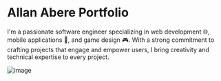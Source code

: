# Allan Abere Portfolio

I'm a passionate software engineer specializing in web development 🌐, mobile applications 📱, and game design 🎮. With a strong commitment to crafting projects that engage and empower users, I bring creativity and technical expertise to every project.        


![image](https://github.com/Allan70/Allan-Abere-Portfolio/blob/main/Screenshot_18-5-2024_94213_allanabere-bd579.web.app.jpeg)
